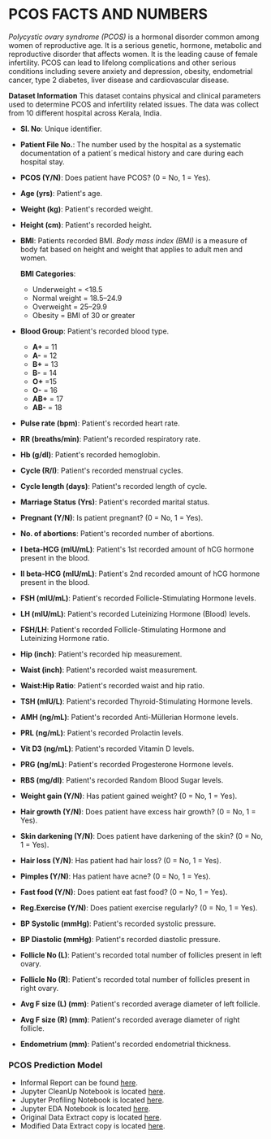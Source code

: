 # PCOS FACTS AND NUMBERS
*Polycystic ovary syndrome (PCOS)* is a hormonal disorder common among women of reproductive age. It is a serious genetic, hormone, metabolic and reproductive disorder that affects women. It is the leading cause of female infertility. PCOS can lead to lifelong complications and other serious conditions including severe anxiety and depression, obesity, endometrial cancer, type 2 diabetes, liver disease and cardiovascular disease.

**Dataset Information**
This dataset contains physical and clinical parameters used to determine PCOS and infertility related issues. The data was collect from 10 different hospital across Kerala, India.

- **Sl. No**: Unique identifier.
- **Patient File No.**: The number used by the hospital as a systematic documentation of a patient´s medical history and care during each hospital stay.
- **PCOS (Y/N)**: Does patient have PCOS? (0 = No, 1 = Yes).
- **Age (yrs)**: Patient's age.
- **Weight (kg)**: Patient's recorded weight.
- **Height (cm)**: Patient's recorded height.
- **BMI**: Patients recorded BMI. *Body mass index (BMI)* is a measure of body fat based on height and weight that applies to adult men and women. 

    **BMI Categories**:
    * Underweight = <18.5
    * Normal weight = 18.5–24.9
    * Overweight = 25–29.9
    * Obesity = BMI of 30 or greater
- **Blood Group**: Patient's recorded blood type.
    * **A+** = 11
    * **A-** = 12
    * **B+** = 13
    * **B-** = 14
    * **O+** =15
    * **O-** = 16
    * **AB+** = 17
    * **AB-** = 18
- **Pulse rate (bpm)**: Patient's recorded heart rate.
- **RR (breaths/min)**: Patient's recorded respiratory rate. 
- **Hb (g/dl)**: Patient's recorded hemoglobin.
- **Cycle (R/I)**: Patient's recorded menstrual cycles.
- **Cycle length (days)**: Patient's recorded length of cycle.
- **Marriage Status (Yrs)**: Patient's recorded marital status.
- **Pregnant (Y/N)**: Is patient pregnant? (0 = No, 1 = Yes).
- **No. of abortions**: Patient's recorded number of abortions.
- **I beta-HCG (mIU/mL)**: Patient's 1st recorded amount of hCG hormone present in the blood.
- **II beta-HCG (mIU/mL)**: Patient's 2nd recorded amount of hCG hormone present in the blood.
- **FSH (mIU/mL)**: Patient's recorded Follicle-Stimulating Hormone levels.
- **LH (mIU/mL)**: Patient's recorded Luteinizing Hormone (Blood) levels.
- **FSH/LH**: Patient's recorded Follicle-Stimulating Hormone and Luteinizing Hormone ratio.
- **Hip (inch)**: Patient's recorded hip measurement.
- **Waist (inch)**: Patient's recorded waist measurement.
- **Waist:Hip Ratio**: Patient's recorded waist and hip ratio.
- **TSH (mIU/L)**: Patient's recorded Thyroid-Stimulating Hormone levels.
- **AMH (ng/mL)**: Patient's recorded Anti-Müllerian Hormone levels.
- **PRL (ng/mL)**: Patient's recorded Prolactin levels.
- **Vit D3 (ng/mL)**: Patient's recorded Vitamin D levels.
- **PRG (ng/mL)**: Patient's recorded Progesterone Hormone levels.
- **RBS (mg/dl)**: Patient's recorded Random Blood Sugar levels.
- **Weight gain (Y/N)**: Has patient gained weight? (0 = No, 1 = Yes).
- **Hair growth (Y/N)**: Does patient have excess hair growth? (0 = No, 1 = Yes).
- **Skin darkening (Y/N)**: Does patient have darkening of the skin? (0 = No, 1 = Yes).
- **Hair loss (Y/N)**: Has patient had hair loss? (0 = No, 1 = Yes).
- **Pimples (Y/N)**: Has patient have acne? (0 = No, 1 = Yes).
- **Fast food (Y/N)**: Does patient eat fast food? (0 = No, 1 = Yes).
- **Reg.Exercise (Y/N)**: Does patient exercise regularly? (0 = No, 1 = Yes).
- **BP Systolic (mmHg)**: Patient's recorded systolic pressure. 
- **BP Diastolic (mmHg)**: Patient's recorded diastolic pressure.
- **Follicle No (L)**: Patient's recorded total number of follicles present in left ovary.
- **Follicle No (R)**: Patient's recorded total number of follicles present in right ovary.
- **Avg F size (L) (mm)**: Patient's recorded average diameter of left follicle.
- **Avg F size (R) (mm)**: Patient's recorded average diameter of right follicle.
- **Endometrium (mm)**: Patient's recorded endometrial thickness.


### PCOS Prediction Model
- Informal Report can be found [here](https://github.com/liloamgo/PCOS/blob/master/PCOS%20Prediction%20Model.pptx).
- Jupyter CleanUp Notebook is located [here](https://github.com/liloamgo/PCOS/blob/master/PCOS_CleanUp.ipynb).
- Jupyter Profiling Notebook is located [here](https://github.com/liloamgo/PCOS/blob/master/PCOS_Profiling.zip).
- Jupyter EDA Notebook is located [here](https://github.com/liloamgo/PCOS/blob/master/PCOS_EDA.ipynb).
- Original Data Extract copy is located [here](https://github.com/liloamgo/PCOS/blob/master/PCOS_raw_data.csv).
- Modified Data Extract copy is located [here](https://github.com/liloamgo/PCOS/blob/master/PCOS_New.csv).
